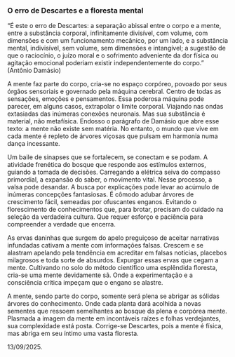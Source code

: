### O erro de Descartes e a floresta mental

“É este o erro de Descartes: a separação abissal entre o corpo e a mente, entre a substância corporal, infinitamente divisível, com volume, com dimensões e com um funcionamento mecânico, por um lado, e a substância mental, indivisível, sem volume, sem dimensões e intangível; a sugestão de que o raciocínio, o juízo moral e o sofrimento adveniente da dor física ou agitação emocional poderiam existir independentemente do corpo.” (Antônio Damásio)

A mente faz parte do corpo, cria-se no espaço corpóreo, povoado por seus órgãos sensoriais e governado pela máquina cerebral. Centro de todas as sensações, emoções e pensamentos. Essa poderosa máquina pode parecer, em alguns casos, extrapolar o limite corporal. Viajando nas ondas extasiadas das inúmeras conexões neuronais. Mas sua substância é material, não metafísica. Endosso o parágrafo de Damásio que abre esse texto: a mente não existe sem matéria. No entanto, o mundo que vive em cada mente é repleto de árvores viçosas que pulsam em harmonia numa dança incessante.

Um baile de sinapses que se fortalecem, se conectam e se podam. A atividade frenética do bosque que responde aos estímulos externos, guiando a tomada de decisões. Carregando a elétrica seiva do compasso primordial, a expansão do saber, o movimento vital. Nesse processo, a valsa pode desandar. A busca por explicações pode levar ao acúmulo de inúmeras concepções fantasiosas. É cômodo adubar árvores de crescimento fácil, semeadas por ofuscantes enganos. Evitando o florescimento de conhecimentos que, para brotar, precisam do cuidado na seleção da verdadeira cultura. Que requer esforço e paciência para compreender a verdade que encerra.

As ervas daninhas que surgem do apelo preguiçoso de aceitar narrativas infundadas cativam a mente com informações falsas. Crescem e se alastram apelando pela tendência em acreditar em falsas notícias, placebos milagrosos e toda sorte de absurdos. Expurgar essas ervas que cegam a mente. Cultivando no solo do método científico uma esplêndida floresta, cria-se uma mente devidamente sã. Onde a experimentação e a consciência crítica impeçam que o engano se alastre.

A mente, sendo parte do corpo, somente será plena se abrigar as sólidas árvores do conhecimento. Onde cada planta dará acolhida a novas sementes que ressoem semelhantes ao bosque da plena e corpórea mente. Plasmada a imagem da mente em incontáveis raízes e folhas verdejantes, sua complexidade está posta. Corrige-se Descartes, pois a mente é física, mas abriga em seu íntimo uma vasta floresta.

13/09/2025.